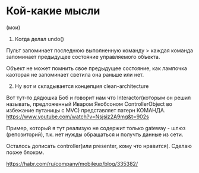 # Кой-какие мысли
(мои)


1. Когда делал undo()

Пульт запоминает последнюю выполненную команду > каждая команда запоминает предыдущее состояние управляемого объекта.

Объект не может помнить свое предыдущее состояние, как лампочка каоторая не запоминает светила она раньше или нет.

2. Ну вот и складывается концепция clean-architecture

Вот тут-то дядюшка Боб и говорит нам что Interactor(которым он решил называть, предложенный Иваром Якобсоном ControllerObject во избежание путаницы с MVC) представляет патерн КОМАНДА. 
https://www.youtube.com/watch?v=Nsjsiz2A9mg&t=902s

Пример, который я тут реализую не содержит только gateway - шлюз (репозиторий), т.к. нет нужды обращаться и получть данные из сети.

Осталось дописать controller(или presenter, кому что нравится). Сделаю позже блоком.



https://habr.com/ru/company/mobileup/blog/335382/
